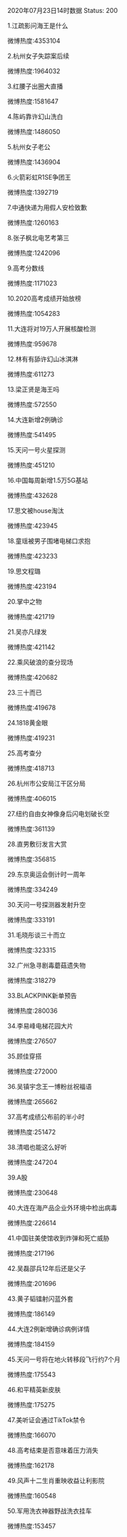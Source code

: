 2020年07月23日14时数据
Status: 200

1.江疏影问海王是什么

微博热度:4353104

2.杭州女子失踪案后续

微博热度:1964032

3.红腰子出圈大直播

微博热度:1581647

4.陈屿靠许幻山洗白

微博热度:1486050

5.杭州女子老公

微博热度:1436904

6.火箭彩虹R1SE争团王

微博热度:1392719

7.中通快递为用假人安检致歉

微博热度:1260163

8.张子枫北电艺考第三

微博热度:1242096

9.高考分数线

微博热度:1171023

10.2020高考成绩开始放榜

微博热度:1054283

11.大连将对19万人开展核酸检测

微博热度:959678

12.林有有舔许幻山冰淇淋

微博热度:611273

13.梁正贤是海王吗

微博热度:572550

14.大连新增2例确诊

微博热度:541495

15.天问一号火星探测

微博热度:451210

16.中国每周新增1.5万5G基站

微博热度:432628

17.思文被house淘汰

微博热度:423945

18.童瑶被男子围堵电梯口求抱

微博热度:423233

19.思文程璐

微博热度:423194

20.掌中之物

微博热度:421719

21.吴亦凡绿发

微博热度:421142

22.乘风破浪的查分现场

微博热度:420682

23.三十而已

微博热度:419678

24.1818黄金眼

微博热度:419231

25.高考查分

微博热度:418713

26.杭州市公安局江干区分局

微博热度:406015

27.纽约自由女神像身后闪电划破长空

微博热度:361139

28.直男敷衍发言大赏

微博热度:356815

29.东京奥运会倒计时一周年

微博热度:334249

30.天问一号探测器发射升空

微博热度:333191

31.毛晓彤谈三十而立

微博热度:323315

32.广州急寻剧毒蘑菇遗失物

微博热度:318279

33.BLACKPINK新单预告

微博热度:280036

34.李易峰电梯花园大片

微博热度:276507

35.顾佳穿搭

微博热度:272000

36.吴镇宇念王一博粉丝祝福语

微博热度:265662

37.高考成绩公布前的半小时

微博热度:251472

38.清唱也能这么好听

微博热度:247204

39.A股

微博热度:230648

40.大连在海产品企业外环境中检出病毒

微博热度:226614

41.中国驻美使馆收到炸弹和死亡威胁

微博热度:217196

42.吴磊邵兵12年后还是父子

微博热度:201696

43.黄子韬镭射闪蓝外套

微博热度:186149

44.大连2例新增确诊病例详情

微博热度:184159

45.天问一号将在地火转移段飞行约7个月

微博热度:175543

46.和平精英新皮肤

微博热度:175275

47.美听证会通过TikTok禁令

微博热度:166070

48.高考结束是否意味着压力消失

微博热度:162178

49.风声十二生肖重映收益让利影院

微博热度:160548

50.军用洗衣神器野战洗衣挂车

微博热度:153457

